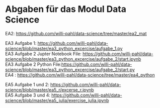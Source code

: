 # Abgaben für das Modul Data Science

EA2: https://github.com/willi-pahl/data-science/tree/master/ea2_mat

EA3 Aufgabe 1: https://github.com/willi-pahl/data-science/blob/master/ea3_python_excercise/aufgabe_1.py <br>
EA3 Aufgabe 2 Jupter Notebook File: https://github.com/willi-pahl/data-science/blob/master/ea3_python_excercise/aufgabe_2/start.ipynb <br>
EA3 Aufgabe 2 Python File:https://github.com/willi-pahl/data-science/blob/master/ea3_python_excercise/aufgabe_2/start.py<br>
EA4 : https://github.com/willi-pahl/data-science/tree/master/ea4_python

EA5 Aufgabe 1 und 2: https://github.com/willi-pahl/data-science/blob/master/ea5_r/excerse_r.ipynb<br>
EA5 Aufgabe 3 und 4: https://github.com/willi-pahl/data-science/blob/master/ea5_julia/exercise_julia.ipynb
